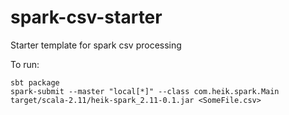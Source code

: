 # spark-csv-starter
Starter template for spark csv processing


To run:

```
sbt package
spark-submit --master "local[*]" --class com.heik.spark.Main target/scala-2.11/heik-spark_2.11-0.1.jar <SomeFile.csv>
```

